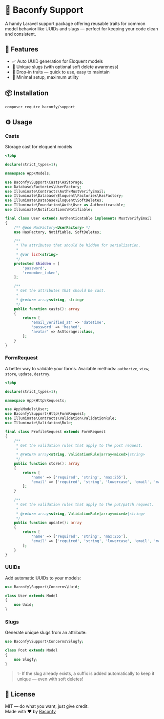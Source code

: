 # 🍳 Baconfy Support

A handy Laravel support package offering reusable traits for common model behavior like UUIDs and slugs — perfect for keeping your code clean and consistent.

## 🚀 Features

- ✅ Auto UUID generation for Eloquent models
- 🔗 Unique slugs (with optional soft delete awareness)
- 🧩 Drop-in traits — quick to use, easy to maintain
- 🔄 Minimal setup, maximum utility

## 📦 Installation

```bash
composer require baconfy/support
```

## ⚙️ Usage

### Casts

Storage cast for eloquent models

```php
<?php

declare(strict_types=1);

namespace App\Models;

use Baconfy\Support\Casts\AsStorage;
use Database\Factories\UserFactory;
use Illuminate\Contracts\Auth\MustVerifyEmail;
use Illuminate\Database\Eloquent\Factories\HasFactory;
use Illuminate\Database\Eloquent\SoftDeletes;
use Illuminate\Foundation\Auth\User as Authenticatable;
use Illuminate\Notifications\Notifiable;

final class User extends Authenticatable implements MustVerifyEmail
{
    /** @use HasFactory<UserFactory> */
    use HasFactory, Notifiable, SoftDeletes;

    /**
     * The attributes that should be hidden for serialization.
     *
     * @var list<string>
     */
    protected $hidden = [
        'password',
        'remember_token',
    ];

    /**
     * Get the attributes that should be cast.
     *
     * @return array<string, string>
     */
    public function casts(): array
    {
        return [
            'email_verified_at' => 'datetime',
            'password' => 'hashed',
            'avatar' => AsStorage::class,
        ];
    }
}

```

### FormRequest

A better way to validate your forms. Available methods: `authorize`, `view`, `store`, `update`, `destroy`.

```php
<?php

declare(strict_types=1);

namespace App\Http\Requests;

use App\Models\User;
use Baconfy\Support\Http\FormRequest;
use Illuminate\Contracts\Validation\ValidationRule;
use Illuminate\Validation\Rule;

final class ProfileRequest extends FormRequest
{
    /**
     * Get the validation rules that apply to the post request.
     *
     * @return array<string, ValidationRule|array<mixed>|string>
     */
    public function store(): array
    {
        return [
            'name' => ['required', 'string', 'max:255'],
            'email' => ['required', 'string', 'lowercase', 'email', 'max:255', Rule::unique(User::class)],
        ];
    }
    
    /**
     * Get the validation rules that apply to the put/patch request.
     *
     * @return array<string, ValidationRule|array<mixed>|string>
     */
    public function update(): array
    {
        return [
            'name' => ['required', 'string', 'max:255'],
            'email' => ['required', 'string', 'lowercase', 'email', 'max:255', Rule::unique(User::class)->ignore($this->user()->id)],
        ];
    }
}
```

### UUIDs

Add automatic UUIDs to your models:

```php
use Baconfy\Support\Concerns\Uuid;

class User extends Model
{
    use Uuid;
}
```

### Slugs

Generate unique slugs from an attribute:

```php
use Baconfy\Support\Concerns\Slugfy;

class Post extends Model
{
    use Slugfy;
}
```

> ✨ If the slug already exists, a suffix is added automatically to keep it unique — even with soft deletes!

## 📄 License

MIT — do what you want, just give credit.  
Made with ❤️ by [Baconfy](https://github.com/baconfy)

